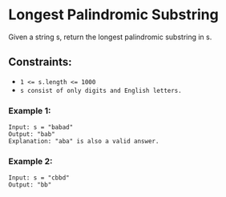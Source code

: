 # Longest Palindromic Substring

Given a string s, return the longest palindromic substring in s.

## Constraints:
- `1 <= s.length <= 1000`
- `s consist of only digits and English letters.`

### Example 1:

```
Input: s = "babad"
Output: "bab"
Explanation: "aba" is also a valid answer.
```

### Example 2:

```
Input: s = "cbbd"
Output: "bb"
```
